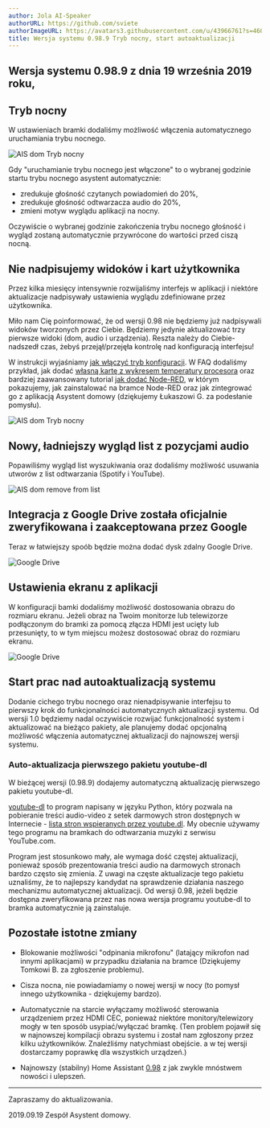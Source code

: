 ```yaml
---
author: Jola AI-Speaker
authorURL: https://github.com/sviete
authorImageURL: https://avatars3.githubusercontent.com/u/43966761?s=460&v=4
title: Wersja systemu 0.98.9 Tryb nocny, start autoaktualizacji
---
```


## Wersja systemu 0.98.9 z dnia 19 września 2019 roku,

## Tryb nocny

W ustawieniach bramki dodaliśmy możliwość włączenia automatycznego uruchamiania trybu nocnego.

![AIS dom Tryb nocny](/img/en/blog/ais_dom_dark_mode.gif)

<!--truncate-->

Gdy "uruchamianie trybu nocnego jest włączone" to o wybranej godzinie startu trybu nocnego asystent automatycznie:
- zredukuje głośność czytanych powiadomień do 20%,
- zredukuje głośność odtwarzacza audio do 20%,
- zmieni motyw wyglądu aplikacji na nocny.

Oczywiście o wybranej godzinie zakończenia trybu nocnego głośność i wygląd zostaną automatycznie przywrócone do wartości przed ciszą nocną.


## Nie nadpisujemy widoków i kart użytkownika

Przez kilka miesięcy intensywnie rozwijaliśmy interfejs w aplikacji i niektóre aktualizacje nadpisywały ustawienia wyglądu zdefiniowane przez użytkownika.

Miło nam Cię poinformować, że od wersji 0.98 nie będziemy już nadpisywali widoków tworzonych przez Ciebie. Będziemy jedynie aktualizować trzy pierwsze widoki (dom, audio i urządzenia). Reszta należy do Ciebie- nadszedł czas, żebyś przejął/przejęła kontrolę nad konfiguracją interfejsu!

W instrukcji wyjaśniamy [jak włączyć tryb konfiguracji](/docs/ais_app_ui_config).
W FAQ dodaliśmy przykład, jak dodać [własną kartę z wykresem temperatury procesora](/docs/ais_gate_faq_config_yaml) oraz bardziej zaawansowany tutorial [jak dodać Node-RED](/docs/ais_faq_node_red), w którym pokazujemy, jak zainstalować na bramce Node-RED oraz jak zintegrować go z aplikacją Asystent domowy (dziękujemy Łukaszowi G. za podesłanie pomysłu).

![AIS dom Tryb nocny](/img/en/blog/0.88_definiuj_vidoki_i_karty.png)




## Nowy, ładniejszy wygląd list z pozycjami audio

Popawiliśmy wygląd list wyszukiwania oraz dodaliśmy możliwość usuwania utworów z list odtwarzania (Spotify i YouTube).

![AIS dom remove from list](/img/en/blog/remove_from_yt_list.png)



## Integracja z Google Drive została oficjalnie zweryfikowana i zaakceptowana przez Google

Teraz w łatwiejszy spoób będzie można dodać dysk zdalny Google Drive.

![Google Drive](/img/en/blog/drive_logowanie.png)



## Ustawienia ekranu z aplikacji

W konfiguracji bamki dodaliśmy możliwość dostosowania obrazu do rozmiaru ekranu.
Jeżeli obraz na Twoim monitorze lub telewizorze podłączonym do bramki za pomocą złącza HDMI jest ucięty lub przesunięty, to w tym miejscu możesz dostosować obraz do rozmiaru ekranu.

![Google Drive](/img/en/blog/ustawienia_ekranu.png)



## Start prac nad autoaktualizacją systemu

Dodanie cichego trybu nocnego oraz nienadpisywanie interfejsu to pierwszy krok do funkcjonalności automatycznych aktualizacji systemu. Od wersji 1.0 będziemy nadal oczywiście rozwijać funkcjonalność system i aktualizować na bieżąco pakiety, ale planujemy dodać opcjonalną możliwość włączenia automatycznej aktualizacji do najnowszej wersji systemu.

### Auto-aktualizacja pierwszego pakietu youtube-dl

W bieżącej wersji (0.98.9) dodajemy automatyczną aktualizację pierwszego pakietu youtube-dl.

 <a href="https://github.com/ytdl-org/youtube-dl/" target="_blank">youtube-dl</a> to program napisany w języku Python, który pozwala na pobieranie treści audio-video z setek darmowych stron dostępnych w Internecie - <a href="http://ytdl-org.github.io/youtube-dl/supportedsites.html" target="_blank">lista stron wspieranych przez youtube.dl</a>.
My obecnie używamy tego programu na bramkach do odtwarzania muzyki z serwisu YouTube.com.

Program jest stosunkowo mały, ale wymaga dość częstej aktualizacji, ponieważ sposób prezentowania treści audio na darmowych stronach bardzo często się zmienia. Z uwagi na częste aktualizacje tego pakietu uznaliśmy, że to najlepszy kandydat na sprawdzenie działania naszego mechanizmu automatycznej aktualizacji. Od wersji 0.98, jeżeli będzie dostępna zweryfikowana przez nas nowa wersja programu youtube-dl to bramka automatycznie ją zainstaluje.



## Pozostałe istotne zmiany

- Blokowanie możliwości "odpinania mikrofonu" (latający mikrofon nad innymi aplikacjami) w przypadku działania na bramce (Dziękujemy Tomkowi B. za zgłoszenie problemu).

- Cisza nocna, nie powiadamiamy o nowej wersji w nocy (to pomysł innego użytkownika - dziękujemy bardzo).

- Automatycznie na starcie wyłączamy możliwość sterowania urządzeniem przez HDMI CEC, ponieważ niektóre monitory/telewizory mogły w ten sposób usypiać/wyłączać bramkę. (Ten problem pojawił się w najnowszej kompilacji obrazu systemu i został nam zgłoszony przez kilku użytkowników. Znaleźliśmy natychmiast obejście. a w tej wersji dostarczamy poprawkę dla wszystkich urządzeń.)

-  Najnowszy (stabilny) Home Assistant <a href="https://www.home-assistant.io/blog/2019/08/28/release-98/" target="_blank">0.98</a> z jak zwykle mnóstwem nowości i ulepszeń.



----
Zapraszamy do aktualizowania.

2019.09.19 Zespół Asystent domowy.
